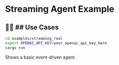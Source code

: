# Streaming Agent Example

## 🏃‍♂️ ## Use Cases

```bash
cd examples/streaming_real
export OPENAI_API_KEY=your_openai_api_key_here
cargo run
```
Shows a basic event-driven agent.